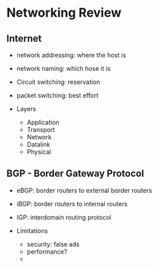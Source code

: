# Networking Review 

## Internet

- network addressing: where the host is
- network naming: which hose it is
- Circuit switching: reservation
- packet switching: best effort

- Layers
  - Application
  - Transport
  - Network
  - Datalink
  - Physical

## BGP - Border Gateway Protocol

- eBGP: border routers to external border routers
- iBGP: border routers to internal routers
- IGP: interdomain routing protocol

- Limitations
  - security: false ads
  - performance?
  - 

